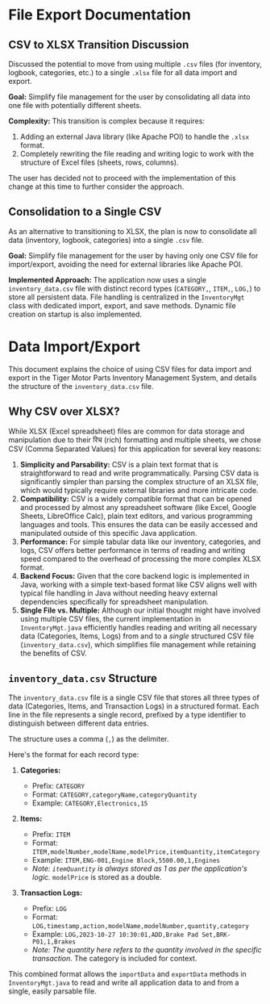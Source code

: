# File Export Documentation

## CSV to XLSX Transition Discussion

Discussed the potential to move from using multiple `.csv` files (for inventory, logbook, categories, etc.) to a single `.xlsx` file for all data import and export.

**Goal:** Simplify file management for the user by consolidating all data into one file with potentially different sheets.

**Complexity:** This transition is complex because it requires:
1.  Adding an external Java library (like Apache POI) to handle the `.xlsx` format.
2.  Completely rewriting the file reading and writing logic to work with the structure of Excel files (sheets, rows, columns).

The user has decided not to proceed with the implementation of this change at this time to further consider the approach.

## Consolidation to a Single CSV

As an alternative to transitioning to XLSX, the plan is now to consolidate all data (inventory, logbook, categories) into a single `.csv` file.

**Goal:** Simplify file management for the user by having only one CSV file for import/export, avoiding the need for external libraries like Apache POI.

**Implemented Approach:** The application now uses a single `inventory_data.csv` file with distinct record types (`CATEGORY,`, `ITEM,`, `LOG,`) to store all persistent data. File handling is centralized in the `InventoryMgt` class with dedicated import, export, and save methods. Dynamic file creation on startup is also implemented.

# Data Import/Export

This document explains the choice of using CSV files for data import and export in the Tiger Motor Parts Inventory Management System, and details the structure of the `inventory_data.csv` file.

## Why CSV over XLSX?

While XLSX (Excel spreadsheet) files are common for data storage and manipulation due to their रिच (rich) formatting and multiple sheets, we chose CSV (Comma Separated Values) for this application for several key reasons:

1.  **Simplicity and Parsability:** CSV is a plain text format that is straightforward to read and write programmatically. Parsing CSV data is significantly simpler than parsing the complex structure of an XLSX file, which would typically require external libraries and more intricate code.
2.  **Compatibility:** CSV is a widely compatible format that can be opened and processed by almost any spreadsheet software (like Excel, Google Sheets, LibreOffice Calc), plain text editors, and various programming languages and tools. This ensures the data can be easily accessed and manipulated outside of this specific Java application.
3.  **Performance:** For simple tabular data like our inventory, categories, and logs, CSV offers better performance in terms of reading and writing speed compared to the overhead of processing the more complex XLSX format.
4.  **Backend Focus:** Given that the core backend logic is implemented in Java, working with a simple text-based format like CSV aligns well with typical file handling in Java without needing heavy external dependencies specifically for spreadsheet manipulation.
5.  **Single File vs. Multiple:** Although our initial thought might have involved using multiple CSV files, the current implementation in `InventoryMgt.java` efficiently handles reading and writing all necessary data (Categories, Items, Logs) from and to a *single* structured CSV file (`inventory_data.csv`), which simplifies file management while retaining the benefits of CSV.

## `inventory_data.csv` Structure

The `inventory_data.csv` file is a single CSV file that stores all three types of data (Categories, Items, and Transaction Logs) in a structured format. Each line in the file represents a single record, prefixed by a type identifier to distinguish between different data entries.

The structure uses a comma (`,`) as the delimiter.

Here's the format for each record type:

1.  **Categories:**
    -   Prefix: `CATEGORY`
    -   Format: `CATEGORY,categoryName,categoryQuantity`
    -   Example: `CATEGORY,Electronics,15`

2.  **Items:**
    -   Prefix: `ITEM`
    -   Format: `ITEM,modelNumber,modelName,modelPrice,itemQuantity,itemCategory`
    -   Example: `ITEM,ENG-001,Engine Block,5500.00,1,Engines`
    -   *Note: `itemQuantity` is always stored as 1 as per the application's logic.* `modelPrice` is stored as a double.

3.  **Transaction Logs:**
    -   Prefix: `LOG`
    -   Format: `LOG,timestamp,action,modelName,modelNumber,quantity,category`
    -   Example: `LOG,2023-10-27 10:30:01,ADD,Brake Pad Set,BRK-P01,1,Brakes`
    -   *Note: The quantity here refers to the quantity involved in the specific transaction.* The category is included for context.

This combined format allows the `importData` and `exportData` methods in `InventoryMgt.java` to read and write all application data to and from a single, easily parsable file. 